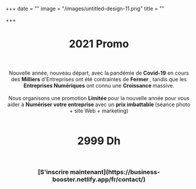 +++
date = ""
image = "/images/untitled-design-11.png"
title = ""

+++
<h1 style="text-align:center;">2021 Promo<br><br></h1>

<p style="text-align:center;">Nouvelle année, nouveau départ, avec la pandémie de<b> Covid-19</b> en cours des <b>Milliers</b> d'Entreprises ont été contraintes de <b>Fermer </b> , tandis que les <b>Entreprises Numériques</b> ont connu une <b>Croissance </b>massive.<br><br>Nous organisons une promotion <b>Limitée </b>pour la nouvelle année pour vous aider à <b>Numériser votre entreprise </b>avec un <b>prix imbattable </b>(séance photo + site Web + marketing)<br><br></p>

<h1 style="text-align:center;">2999 Dh<br><br></h1>

<h3 style="text-align:center;">[S'inscrire maintenant](https://business-booster.netlify.app/fr/contact/)</h3>
